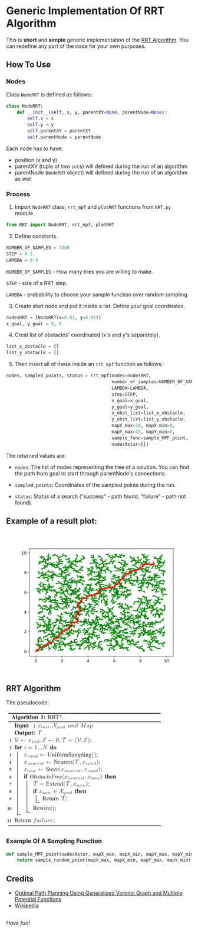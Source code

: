 # Generic Implementation Of RRT Algorithm

This is **short** and **simple** generic implementation of the [RRT Algorithm](https://en.wikipedia.org/wiki/Rapidly-exploring_random_tree).
You can redefine any part of the code for your own purposes.

## How To Use

### Nodes

Class `NodeRRT` is defined as follows:

```python
class NodeRRT:
    def __init__(self, x, y, parentXY=None, parentNode=None):
        self.x = x
        self.y = y
        self.parentXY = parentXY
        self.parentNode = parentNode
```

Each node has to have:

- position (x and y)
- parentXY (tuple of two `int`s) will defined during the run of an algorithm
- parentNode (`NodeRRT` object) will defined during the run of an algorithm as well

### Process

1. Import `NodeRRT` class, `rrt_mpf` and `plotRRT` functions from `RRT.py` module.
```python
from RRT import NodeRRT, rrt_mpf, plotRRT
```

2. Define constants.
```python
NUMBER_OF_SAMPLES = 7000
STEP = 0.1
LAMBDA = 0.9
```

`NUMBER_OF_SAMPLES` - How many tries you are willing to make.

`STEP` - size of a RRT step.

`LAMBDA` - probability to choose your sample function over random sampling.

3. Create start node and put it inside a list. Define your goal coordinates.

```python
nodesRRT = [NodeRRT(x=0.01, y=0.02)]
x_goal, y_goal = 9, 9
```

4. Creat list of obstacles' coordinated (x's and y's separately).
```python
list_x_obstacle = []
list_y_obstacle = []
```

5. Then insert all of these inside an `rrt_mpf` function as follows:
```python
nodes, sampled_points, status = rrt_mpf(nodes=nodesRRT,
                                        number_of_samples=NUMBER_OF_SAMPLES,
                                        LAMBDA=LAMBDA,
                                        step=STEP,
                                        x_goal=x_goal,
                                        y_goal=y_goal,
                                        x_obst_list=list_x_obstacle,
                                        y_obst_list=list_y_obstacle,
                                        mapX_max=10, mapX_min=0,
                                        mapY_max=10, mapY_min=0,
                                        sample_func=sample_MPF_point,
                                        nodesAstar=[])
```

The returned values are:

- `nodes`: The list of nodes representing the tree of a solution.
You can find the path from goal to start through parentNode's connections.

- `sampled_points`: Coordinates of the sampled points during the run.

- `status`: Status of a search ("success" - path found, "failure" - path not found).

## Example of a result plot:

![plot](static/example1.png)

## RRT Algorithm

The pseudocode:

![A star](static/code.png)

### Example Of A Sampling Function

```python
def sample_MPF_point(nodesAstar, mapX_max, mapX_min, mapY_max, mapY_min):
    return sample_random_point(mapX_max, mapX_min, mapY_max, mapY_min)
```


## Credits

- [Optimal Path Planning Using Generalized Voronoi Graph and Multiple Potential Functions](https://ieeexplore.ieee.org/document/8948325)
- [Wikipedia](https://en.wikipedia.org/wiki/Rapidly-exploring_random_tree)

##

*Have fun!*

